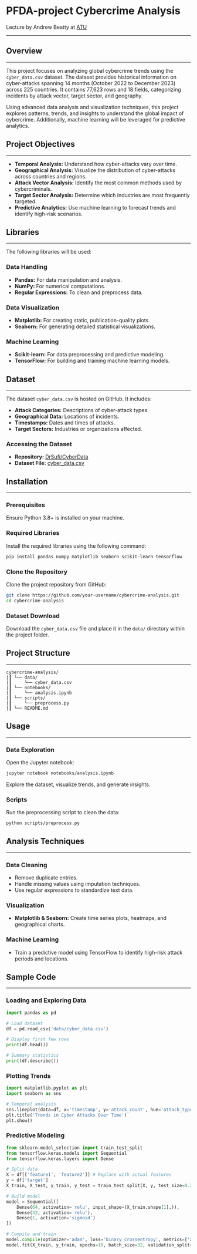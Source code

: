 # PFDA-project **Cybercrime Analysis**

Lecture by Andrew Beatty at [ATU](https://www.atu.ie/)


***

## Overview

***

This project focuses on analyzing global cybercrime trends using the `cyber_data.csv` dataset. The dataset provides historical information on cyber-attacks spanning 14 months (October 2022 to December 2023) across 225 countries. It contains 77,623 rows and 18 fields, categorizing incidents by attack vector, target sector, and geography.

Using advanced data analysis and visualization techniques, this project explores patterns, trends, and insights to understand the global impact of cybercrime. Additionally, machine learning will be leveraged for predictive analytics.


## Project Objectives

***

- **Temporal Analysis:** Understand how cyber-attacks vary over time.
- **Geographical Analysis:** Visualize the distribution of cyber-attacks across countries and regions.
- **Attack Vector Analysis:** Identify the most common methods used by cybercriminals.
- **Target Sector Analysis:** Determine which industries are most frequently targeted.
- **Predictive Analytics:** Use machine learning to forecast trends and identify high-risk scenarios.

## Libraries

***

The following libraries will be used:

### Data Handling

- **Pandas:** For data manipulation and analysis.
- **NumPy:** For numerical computations.
- **Regular Expressions:** To clean and preprocess data.

### Data Visualization

- **Matplotlib:** For creating static, publication-quality plots.
- **Seaborn:** For generating detailed statistical visualizations.

### Machine Learning

- **Scikit-learn:** For data preprocessing and predictive modeling.
- **TensorFlow:** For building and training machine learning models.

## Dataset

***

The dataset `cyber_data.csv` is hosted on GitHub. It includes:
- **Attack Categories:** Descriptions of cyber-attack types.
- **Geographical Data:** Locations of incidents.
- **Timestamps:** Dates and times of attacks.
- **Target Sectors:** Industries or organizations affected.

### Accessing the Dataset

- **Repository:** [DrSufi/CyberData](https://github.com/DrSufi/CyberData)
- **Dataset File:** [cyber_data.csv](https://github.com/DrSufi/CyberData/blob/main/cyber_data.csv)


## Installation

***

### Prerequisites

Ensure Python 3.8+ is installed on your machine.

### Required Libraries

Install the required libraries using the following command:

```bash
pip install pandas numpy matplotlib seaborn scikit-learn tensorflow
```

### Clone the Repository

Clone the project repository from GitHub:

```bash
git clone https://github.com/your-username/cybercrime-analysis.git
cd cybercrime-analysis
```

### Dataset Download

Download the `cyber_data.csv` file and place it in the `data/` directory within the project folder.

## Project Structure

***

```plaintext
cybercrime-analysis/
|┃ └── data/
|┃     └── cyber_data.csv
|┃ └── notebooks/
|┃     └── analysis.ipynb
|┃ └── scripts/
|┃     └── preprocess.py
|┃ └── README.md
```

## Usage

***

### Data Exploration

Open the Jupyter notebook:

```bash
jupyter notebook notebooks/analysis.ipynb
```

Explore the dataset, visualize trends, and generate insights.

### Scripts

Run the preprocessing script to clean the data:

```bash
python scripts/preprocess.py
```

## Analysis Techniques

***

### Data Cleaning

- Remove duplicate entries.
- Handle missing values using imputation techniques.
- Use regular expressions to standardize text data.

### Visualization

- **Matplotlib & Seaborn:** Create time series plots, heatmaps, and geographical charts.

### Machine Learning

- Train a predictive model using TensorFlow to identify high-risk attack periods and locations.

## Sample Code

***

### Loading and Exploring Data


```python
import pandas as pd

# Load dataset
df = pd.read_csv('data/cyber_data.csv')

# Display first few rows
print(df.head())

# Summary statistics
print(df.describe())
```

### Plotting Trends

```python
import matplotlib.pyplot as plt
import seaborn as sns

# Temporal analysis
sns.lineplot(data=df, x='timestamp', y='attack_count', hue='attack_type')
plt.title('Trends in Cyber Attacks Over Time')
plt.show()
```

### Predictive Modeling


```python
from sklearn.model_selection import train_test_split
from tensorflow.keras.models import Sequential
from tensorflow.keras.layers import Dense

# Split data
X = df[['feature1', 'feature2']] # Replace with actual features
y = df['target']
X_train, X_test, y_train, y_test = train_test_split(X, y, test_size=0.2, random_state=42)

# Build model
model = Sequential([
    Dense(64, activation='relu', input_shape=(X_train.shape[1],)),
    Dense(32, activation='relu'),
    Dense(1, activation='sigmoid')
])

# Compile and train
model.compile(optimizer='adam', loss='binary_crossentropy', metrics=['accuracy'])
model.fit(X_train, y_train, epochs=10, batch_size=32, validation_split=0.2)
```
